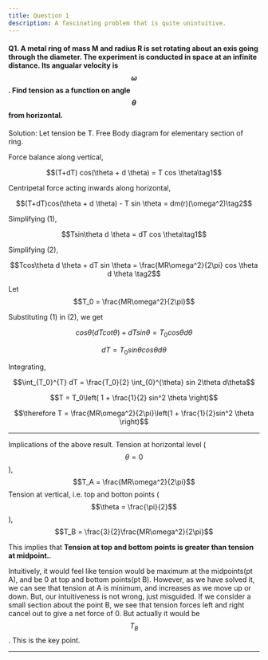```yaml
---
title: Question 1
description: A fascinating problem that is quite unintuitive.
---
```

<script src="https://cdn.mathjax.org/mathjax/latest/MathJax.js?config=TeX-AMS-MML_HTMLorMML" type="text/javascript"></script>

#### Q1. A metal ring of mass M and radius R is set rotating about an exis going through the diameter. The experiment is conducted in space at an infinite distance. Its angualar velocity is $$\omega$$. Find tension as a function on angle $$\theta$$ from horizontal.
Solution: 
Let tension be T.
Free Body diagram for elementary section of ring.

Force balance along vertical,

$$(T+dT) cos(\theta + d \theta) = T cos \theta\tag1$$ 

Centripetal force acting inwards along horizontal,

$$(T+dT)cos(\theta + d \theta) - T sin \theta = dm(r)(\omega^2)\tag2$$

Simplifying (1),

$$Tsin\theta d \theta = dT cos \theta\tag1$$

Simplifying (2),

$$Tcos\theta d \theta + dT sin \theta = \frac{MR\omega^2}{2\pi} cos \theta d \theta \tag2$$

Let  $$T_0 = \frac{MR\omega^2}{2\pi}$$

Substituting (1) in (2), we get

$$cos \theta (dT cot \theta) + dT sin \theta = T_0 cos \theta d \theta$$

$$dT = T_0 sin \theta cos \theta d \theta$$

Integrating,

$$\int_{T_0}^{T} dT = \frac{T_0}{2} \int_{0}^{\theta} sin 2\theta d\theta$$

$$T = T_0\left( 1 + \frac{1}{2} sin^2 \theta \right)$$

$$\therefore T = \frac{MR\omega^2}{2\pi}\left(1 + \frac{1}{2}sin^2 \theta \right)$$

---

Implications of the above result.
Tension at horizontal level ($$\theta = 0$$), 
$$T_A = \frac{MR\omega^2}{2\pi}$$
Tension at vertical, i.e. top and botton points ($$\theta = \frac{\pi}{2}$$),
$$T_B = \frac{3}{2}\frac{MR\omega^2}{2\pi}$$

This implies that **Tension at top and bottom points is greater than tension at midpoint.**.

Intuitively, it would feel like tension would be maximum at the midpoints(pt A), and be 0 at top and bottom points(pt B). However, as we have solved it, we can see that tension at A is minimum, and increases as we move up or down. But, our intuitiveness is not wrong, just misguided. If we consider a small section about the point B, we see that tension forces left and right cancel out to give a net force of 0. But actually it would be $$T_B$$. This is the key point.

---
